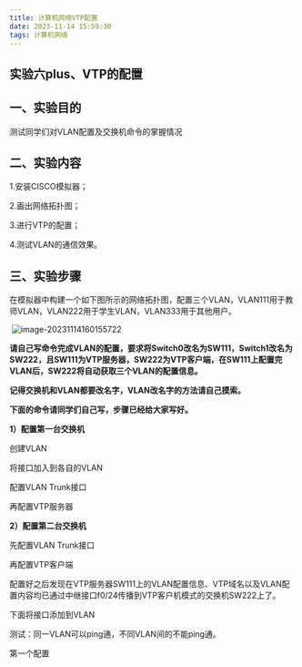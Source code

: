 ```yaml
---
title: 计算机网络VTP配置
date: 2023-11-14 15:59:30
tags: 计算机网络
---
```


## 实验六plus、VTP的配置

## 一、实验目的

测试同学们对VLAN配置及交换机命令的掌握情况

## 二、实验内容

1.安装CISCO模拟器；

2.画出网络拓扑图；

3.进行VTP的配置；

4.测试VLAN的通信效果。

## 三、实验步骤

在模拟器中构建一个如下图所示的网络拓扑图，配置三个VLAN，VLAN111用于教师VLAN，VLAN222用于学生VLAN，VLAN333用于其他用户。

​                               ![image-20231114160155722](../images/image-20231114160155722.png)

**请自己写命令完成VLAN的配置，要求将Switch0改名为SW111，Switch1改名为SW222，且SW111为VTP服务器，SW222为VTP客户端，在SW111上配置完VLAN后，SW222将自动获取三个VLAN的配置信息。**



**记得交换机和VLAN都要改名字，VLAN改名字的方法请自己摸索。**

**下面的命令请同学们自己写，步骤已经给大家写好。**

**1）配置第一台交换机**

创建VLAN

将接口加入到各自的VLAN

配置VLAN Trunk接口

再配置VTP服务器

**2）配置第二台交换机**

先配置VLAN Trunk接口

再配置VTP客户端

配置好之后发现在VTP服务器SW111上的VLAN配置信息、VTP域名以及VLAN配置内容均已通过中继接口f0/24传播到VTP客户机模式的交换机SW222上了。

下面将接口添加到VLAN

测试：同一VLAN可以ping通，不同VLAN间的不能ping通。

第一个配置
